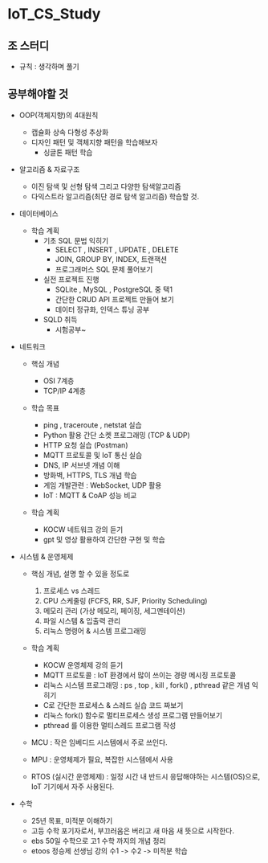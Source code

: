 # IoT_CS_Study

## 조 스터디

- 규칙 : 생각하며 풀기



## 공부해야할 것

- OOP(객체지향)의 4대원칙
    - 캡슐화 상속 다형성 추상화
    - 디자인 패턴 및 객체지향 패턴을 학습해보자
        - 싱글톤 패턴 학습
    
- 알고리즘 & 자료구조
    - 이진 탐색 및 선형 탐색 그리고 다양한 탐색알고리즘
    - 다익스트라 알고리즘(최단 경로 탐색 알고리즘) 학습할 것.

- 데이터베이스
    - 학습 계획
        - 기초 SQL 문법 익히기
            - SELECT , INSERT , UPDATE , DELETE
            - JOIN, GROUP BY, INDEX, 트랜잭션
            - 프로그래머스 SQL 문제 풀어보기
        - 실전 프로젝트 진행
            - SQLite , MySQL , PostgreSQL 중 택1
            - 간단한 CRUD API 프로젝트 만들어 보기
            - 데이터 정규화, 인덱스 튜닝 공부
        - SQLD 취득
            - 시험공부~

- 네트워크
    - 핵심 개념
        - OSI 7계층
        - TCP/IP 4계층

    - 학습 목표
        - ping , traceroute , netstat 실습
        - Python 활용 간단 소켓 프로그래밍 (TCP & UDP)
        - HTTP 요청 실습 (Postman)
        - MQTT 프로토콜 및 IoT 통신 실습
        - DNS, IP 서브넷 개념 이해
        - 방화벽, HTTPS, TLS 개념 학습
        - 게임 개발관련 : WebSocket, UDP 활용
        - IoT : MQTT & CoAP 성능 비교
    
    - 학습 계획
        - KOCW 네트워크 강의 듣기
        - gpt 및 영상 활용하여 간단한 구현 및 학습

- 시스템 & 운영체제
    - 핵심 개념, 설명 할 수 있을 정도로
        1. 프로세스 vs 스레드
        2. CPU 스케줄링 (FCFS, RR, SJF, Priority Scheduling)
        3. 메모리 관리 (가상 메모리, 페이징, 세그멘테이션)
        4. 파일 시스템 & 입출력 관리
        5. 리눅스 명령어 & 시스템 프로그래밍

    - 학습 계획
        - KOCW 운영체제 강의 듣기
        - MQTT 프로토콜 : IoT 환경에서 많이 쓰이는 경량 메시징 프로토콜
        - 리눅스 시스템 프로그래밍 : ps , top , kill , fork() , pthread 같은 개념 익히기
        - C로 간단한 프로세스 & 스레드 실습 코드 짜보기
        - 리눅스 fork() 함수로 멀티프로세스 생성 프로그램 만들어보기
        - pthread 를 이용한 멀티스레드 프로그램 작성
    
    - MCU : 작은 임베디드 시스템에서 주로 쓰인다.
    - MPU : 운영체제가 필요, 복잡한 시스템에서 사용
    - RTOS (실시간 운영체제) : 일정 시간 내 반드시 응답해야하는 시스템(OS)으로, IoT 기기에서 자주 사용된다.

- 수학
    - 25년 목표, 미적분 이해하기
    - 고등 수학 포기자로서, 부끄러움은 버리고 새 마음 새 뜻으로 시작한다.
    - ebs 50일 수학으로 고1 수학 까지의 개념 정리
    - etoos 정승제 선생님 강의 수1 -> 수2 -> 미적분 학습

